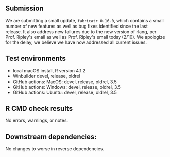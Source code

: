 ## Submission

We are submitting a small update, `fabricatr 0.16.0`, which contains a small number of new features as well as bug fixes identified since the last release. It also address new failures due to the new version of rlang, per Prof. Ripley's email as well as Prof. Ripley's email today (2/10). We apologize for the delay, we believe we have now addressed all current issues. 

## Test environments
* local macOS install, R version 4.1.2
* Winbuilder devel, release, oldrel
* GitHub actions: MacOS: devel, release, oldrel, 3.5
* GitHub actions: Windows: devel, release, oldrel, 3.5
* GitHub actions: Ubuntu: devel, release, oldrel, 3.5

## R CMD check results
No errors, warnings, or notes.

## Downstream dependencies:
No changes to worse in reverse dependencies.
